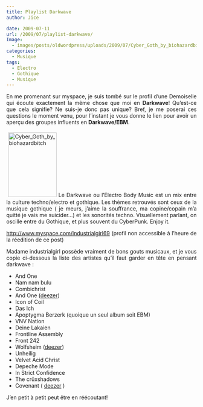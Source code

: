 ```yaml
---
title: Playlist Darkwave
author: Jice

date: 2009-07-11
url: /2009/07/playlist-darkwave/
Image:
  - images/posts/oldwordpress/uploads/2009/07/Cyber_Goth_by_biohazardbitch.jpg
categories:
  - Musique
tags:
  - Electro
  - Gothique
  - Musique
---
```

<p align="justify">
  En me promenant sur myspace, je suis tombé sur le profil d&#8217;une Demoiselle qui écoute exactement la même chose que moi en <strong>Darkwave</strong>! Qu&#8217;est-ce que cela signifie? Ne suis-je donc pas unique? Bref, je me poserai ces questions le moment venu, pour l&#8217;instant je vous donne le lien pour avoir un aperçu des groupes influents en <strong>Darkwave/EBM</strong>.
</p>

<p align="justify">
  <a href="images/posts/oldwordpress/uploads/2009/07/Cyber_Goth_by_biohazardbitch.jpg"><img class="alignleft size-full wp-image-648" style="margin: 5px;" title="Cyber_Goth_by_biohazardbitch" src="/images/posts/oldwordpress/uploads/2009/07/Cyber_Goth_by_biohazardbitch.jpg" alt="Cyber_Goth_by_biohazardbitch" width="128" height="170" ></a>Le Darkwave ou l&#8217;Electro Body Music est un mix entre la culture techno/electro et gothique. Les thèmes retrouvés sont ceux de la musique gothique ( je meurs, j&#8217;aime la souffrance, ma copine/copain m&#8217;a quitté je vais me suicider&#8230;) et les sonorités techno. Visuellement parlant, on oscille entre du Gothique, et plus souvent du CyberPunk. Enjoy it.<!--more-->
</p>

<p align="justify">
  <a href="http://www.myspace.com/industrialgirl69" target="_blank">http://www.myspace.com/industrialgirl69</a> (profil non accessible à l&#8217;heure de la réedition de ce post)
</p>

<p align="justify">
  Madame industrialgirl possède vraiment de bons gouts musicaux, et je vous copie ci-dessous la liste des artistes qu&#8217;il faut garder en tête en pensant darkwave :
</p>

  * And One
  * Nam nam bulu
  * Combichrist
  * And One (<a href="http://www.deezer.com/#music/artist/3656" target="_blank">deezer</a>)
  * Icon of Coil
  * Das Ich
  * Apoptygma Berzerk (quoique un seul album soit EBM)
  * VNV Nation
  * Deine Lakaien
  * Frontline Assembly
  * Front 242
  * Wolfsheim (<a href="http://www.deezer.com/#music/artist/3418" target="_blank">deezer</a>)
  * Unheilig
  * Velvet Acid Christ
  * Depeche Mode
  * In Strict Confidence
  * The crüxshadows
  * Covenant ( <a href="http://www.deezer.com/#music/artist/3656" target="_blank">deezer</a> )

J&#8217;en petit à petit peut être en réécoutant!